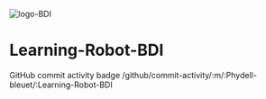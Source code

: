 ![logo-BDI](https://www.google.com/url?sa=i&url=https%3A%2F%2Fwww.facebook.com%2FBDIenib%2F&psig=AOvVaw0AtQIps7PIzGIKAO0zOUiO&ust=1648837515072000&source=images&cd=vfe&ved=0CAsQjRxqFwoTCKjcg9j88PYCFQAAAAAdAAAAABAD)
# Learning-Robot-BDI

GitHub commit activity badge	/github/commit-activity/:m/:Phydell-bleuet/:Learning-Robot-BDI


